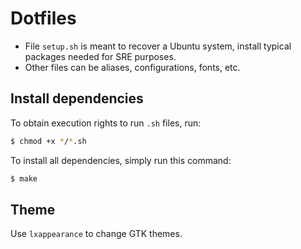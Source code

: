 # Dotfiles

- File `setup.sh` is meant to recover a Ubuntu system, install typical packages needed for SRE purposes.
- Other files can be aliases, configurations, fonts, etc.

## Install dependencies

To obtain execution rights to run `.sh` files, run:
```bash
$ chmod +x */*.sh
```

To install all dependencies, simply run this command:
```bash
$ make
```

## Theme

Use `lxappearance` to change GTK themes.
